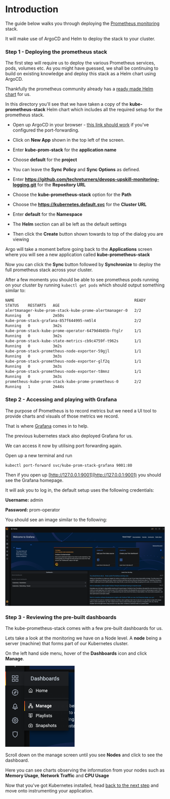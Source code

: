 # Introduction

The guide below walks you through deploying the [Prometheus monitoring](https://prometheus.io/) stack.

It will make use of ArgoCD and Helm to deploy the stack to your cluster.

### Step 1 - Deploying the prometheus stack

The first step will require us to deploy the various Prometheus services, pods, volumes etc. As you might have guessed, we shall be continuing to build on existing knowledge and deploy this stack as a Helm chart using ArgoCD.

Thankfully the prometheus community already has a [ready made Helm chart](https://github.com/prometheus-community/helm-charts/tree/main/charts/kube-prometheus-stack) for us.

In this directory you'll see that we have taken a copy of the **kube-prometheus-stack** Helm chart which includes all the required setup for the prometheus stack. 

- Open up ArgoCD in your browser - [this link should work](https://127.0.0.1:9000/applications) if you've configured the port-forwarding.

- Click on **New App** shown in the top left of the screen.

- Enter **kube-prom-stack** for the **application name**

- Choose **default** for the **project**

- You can leave the **Sync Policy** and **Sync Options** as defined.

- Enter **https://github.com/techreturners/devops-upskill-monitoring-logging.git** for the **Repository URL**

- Choose the **kube-prometheus-stack** option for the **Path**

- Choose the **https://kubernetes.default.svc** for the **Cluster URL**

- Enter **default** for the **Namespace**

- The **Helm** section can all be left as the default settings

-  Then click the **Create** button shown towards to top of the dialog you are viewing

Argo will take a moment before going back to the **Applications** screen where you will see a new application called **kube-prometheus-stack**

Now you can click the **Sync** button followed by **Synchronize** to deploy the full prometheus stack across your cluster.

After a few moments you should be able to see prometheus pods running on your cluster by running `kubectl get pods` which should output something similar to:

```
NAME                                                     READY   STATUS    RESTARTS   AGE
alertmanager-kube-prom-stack-kube-prome-alertmanager-0   2/2     Running   0          2m50s
kube-prom-stack-grafana-857f644995-nm5l4                 2/2     Running   0          3m2s
kube-prom-stack-kube-prome-operator-6479d4b85b-ftglr     1/1     Running   0          3m2s
kube-prom-stack-kube-state-metrics-cb9c4759f-t962s       1/1     Running   0          3m2s
kube-prom-stack-prometheus-node-exporter-59gjl           1/1     Running   0          3m3s
kube-prom-stack-prometheus-node-exporter-glf2q           1/1     Running   0          3m3s
kube-prom-stack-prometheus-node-exporter-t8mnz           1/1     Running   0          3m3s
prometheus-kube-prom-stack-kube-prome-prometheus-0       2/2     Running   1          2m44s
```
### Step 2 - Accessing and playing with Grafana

The purpose of Prometheus is to record metrics but we need a UI tool to provide charts and visuals of those metrics we record.

That is where [Grafana](https://grafana.com/) comes in to help.

The previous kubernetes stack also deployed Grafana for us.

We can access it now by utilising port forwarding again.

Open up a new terminal and run

```
kubectl port-forward svc/kube-prom-stack-grafana 9001:80
```

Then if you open up [http://127.0.0.1:9001](http://127.0.0.1:9001) you should see the Grafana homepage.

It will ask you to log in, the default setup uses the following credentials:

**Username:** admin 

**Password:** prom-operator

You should see an image similar to the following:

![grafana dashboard](../images/grafana-dashboard.png "Grafana Dashboard")

### Step 3 - Reviewing the pre-built dashboards

The kube-prometheus-stack comes with a few pre-built dashboards for us.

Lets take a look at the monitoring we have on a Node level. A **node** being a server (machine) that forms part of our Kubernetes cluster.

On the left hand side menu, hover of the **Dashboards** icon and click **Manage**.

![grafana dashboard manage menu](../images/grafana-dashboard-menu.png "Grafana Menu")

Scroll down on the manage screen until you see **Nodes** and click to see the dashboard.

Here you can see charts observing the information from your nodes such as **Memory Usage**, **Network Traffic** and **CPU Usage**

Now that you've got Kubernetes installed, head [back to the next step](./INSTRUCTIONS.md) and move onto instrumenting your application.






